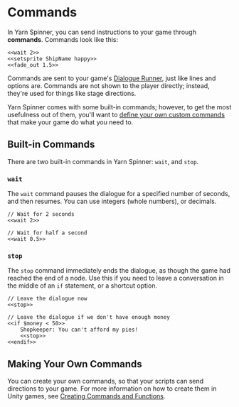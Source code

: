 # Commands

In Yarn Spinner, you can send instructions to your game through **commands**. Commands look like this:

```yarn
<<wait 2>>
<<setsprite ShipName happy>>
<<fade_out 1.5>>
```

Commands are sent to your game's [Dialogue Runner](../../using-yarnspinner-with-unity/components/dialogue-runner.md), just like lines and options are. Commands are not shown to the player directly; instead, they're used for things like stage directions.

Yarn Spinner comes with some built-in commands; however, to get the most usefulness out of them, you'll want to [define your own custom commands](../../using-yarnspinner-with-unity/creating-commands-functions.md) that make your game do what you need to.

## Built-in Commands

There are two built-in commands in Yarn Spinner: `wait`, and `stop`.

### `wait`

The `wait` command pauses the dialogue for a specified number of seconds, and then resumes. You can use integers (whole numbers), or decimals.

```yarn
// Wait for 2 seconds
<<wait 2>>

// Wait for half a second
<<wait 0.5>>
```

### `stop`

The `stop` command immediately ends the dialogue, as though the game had reached the end of a node. Use this if you need to leave a conversation in the middle of an `if` statement, or a shortcut option.

```yarn
// Leave the dialogue now
<<stop>>

// Leave the dialogue if we don't have enough money
<<if $money < 50>>
    Shopkeeper: You can't afford my pies!
    <<stop>>
<<endif>>
```

## Making Your Own Commands

You can create your own commands, so that your scripts can send directions to your game. For more information on how to create them in Unity games, see [Creating Commands and Functions](../../using-yarnspinner-with-unity/creating-commands-functions.md).
